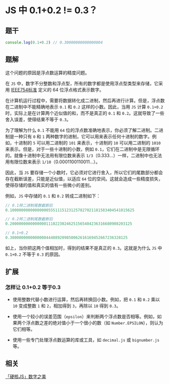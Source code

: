 # JS 中 0.1+0.2 != 0.3？

## 题干

```js
console.log(0.1+0.2) // 0.30000000000000004
```

## 题解

这个问题的原因是浮点数运算的精度问题。

在 `JS` 中，数字不分整数和浮点型，所有的数字都是使用浮点型类型来存储，它采用 [IEEE754标准](https://zh.wikipedia.org/wiki/IEEE_754) 定义的 64 位浮点格式表示数字。


在计算机运行过程中，需要将数据转化成二进制，然后再进行计算。但是，浮点数在二进制中不能精确地表示 `0.1` 和 `0.2` 这样的小数。因此，当用 `JS` 计算 `0.1+0.2` 时，实际上是在计算两个近似值的和，而不是真正的 `0.1` 和 `0.2`。这就导致了一些舍入误差，使得结果不等于 `0.3`。


为了理解为什么 `0.1` 不能用 `64` 位的浮点数准确地表示，你必须了解二进制。二进制是一种只有 `0` 和 `1` 两种数字的进制，它可以用来表示任何十进制的数字。例如，十进制的 `5` 可以用二进制的 `101` 来表示，十进制的 `10` 可以用二进制的 `1010` 来表示。但是，对于一些十进制的小数，例如 `0.1`，它们在二进制中是无限循环的。就像十进制中无法用有限位数来表示 `1/3`（0.333…）一样，二进制中也无法用有限位数来表示 `1/10`（0.0001100110011…）。

因此，当 `JS` 要存储一个小数时，它必须对它进行舍入，所以它们的尾数部分都会存在截断误差，只能是近似值，以适应 `64` 位的空间。这就会造成一些精度损失，使得存储的值和真实的值有一些微小的差别。

例如，`JS` 中存储的 `0.1` 和 `0.2` 转成二进制如下：

```js
// 0.1转二进制尾数截断后
0.1000000000000000055511151231257827021181583404541015625

// 0.2转二进制尾数截断后
0.200000000000000011102230246251565404236316680908203125

// 0.1+0.2
0.3000000000000000444089209850062616169452667236328125
```


如上，当你把这两个值相加时，得到的结果不是真正的 `0.3`。这就是为什么 `JS` 中 `0.1+0.2` 不等于 `0.3` 的原因。




## 扩展

### 怎样让 0.1+0.2 等于0.3

- 使用整数代替小数进行运算，然后再转换回小数。例如，把 `0.1` 和 `0.2` 乘以 `10` 变成整数 `1` 和 `2`，相加得到 `3`，再除以 `10` 得到 `0.3`。

- 使用一个较小的误差范围（`epsilon`）来判断两个浮点数是否相等。例如，如果两个浮点数之差的绝对值小于一个很小的数（如 `Number.EPSILON`），则认为它们相等。

- 使用一些专门处理浮点数运算的库或工具，如 `decimal.js` 或 `bignumber.js` 等。

## 相关

[「硬核JS」数字之美](https://juejin.cn/post/6897949585558208525)
